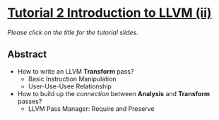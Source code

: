 # [Tutorial 2 Introduction to LLVM (ii)](https://v2.overleaf.com/read/vdwnnwdcshyx)

*Please click on the title for the tutorial slides.*

## Abstract

- How to write an LLVM **Transform** pass?
  - Basic Instruction Manipulation
  - User-Use-Usee Relationship
- How to build up the *connection* between **Analysis** and **Transform** passes?
  - LLVM Pass Manager: Require and Preserve
